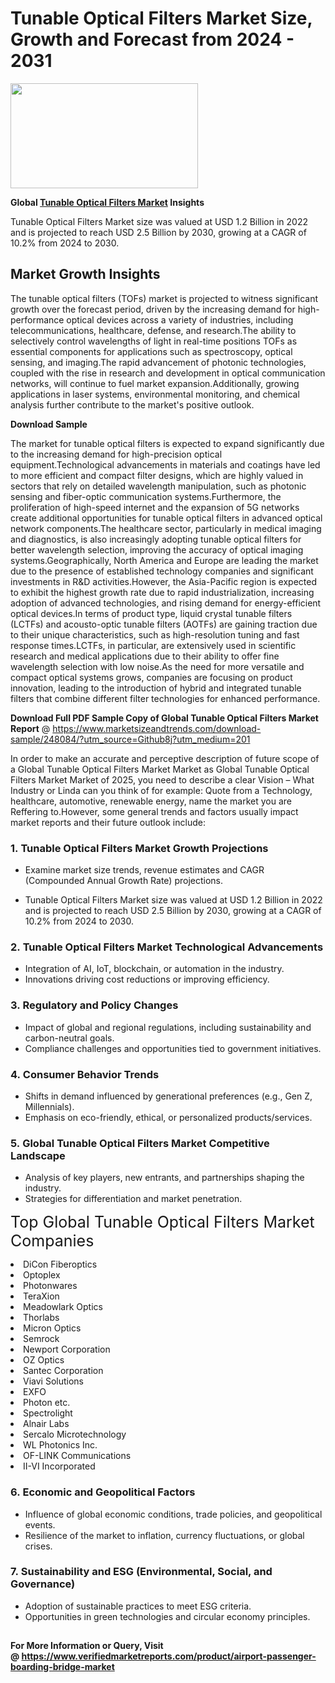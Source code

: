 <H1>Tunable Optical Filters Market Size, Growth and Forecast from 2024 - 2031</H1><img class="aligncenter size-medium wp-image-584254" src="https://thirdeyenews.in/wp-content/uploads/2024/09/Global-Market-Research-300x168.jpeg" alt="" width="300" height="168" /><p><strong>Global&nbsp;<a href="https://www.marketsizeandtrends.com/download-sample/248084/?utm_source=Github8j?utm_medium=201">Tunable Optical Filters Market</a> Insights</strong></p><p>Tunable Optical Filters Market size was valued at USD 1.2 Billion in 2022 and is projected to reach USD 2.5 Billion by 2030, growing at a CAGR of 10.2% from 2024 to 2030.</p><p><h2>Market Growth Insights</h2> <p>The tunable optical filters (TOFs) market is projected to witness significant growth over the forecast period, driven by the increasing demand for high-performance optical devices across a variety of industries, including telecommunications, healthcare, defense, and research.The ability to selectively control wavelengths of light in real-time positions TOFs as essential components for applications such as spectroscopy, optical sensing, and imaging.The rapid advancement of photonic technologies, coupled with the rise in research and development in optical communication networks, will continue to fuel market expansion.Additionally, growing applications in laser systems, environmental monitoring, and chemical analysis further contribute to the market's positive outlook.</p> <p><strong>Download Sample</strong></p> <p>The market for tunable optical filters is expected to expand significantly due to the increasing demand for high-precision optical equipment.Technological advancements in materials and coatings have led to more efficient and compact filter designs, which are highly valued in sectors that rely on detailed wavelength manipulation, such as photonic sensing and fiber-optic communication systems.Furthermore, the proliferation of high-speed internet and the expansion of 5G networks create additional opportunities for tunable optical filters in advanced optical network components.The healthcare sector, particularly in medical imaging and diagnostics, is also increasingly adopting tunable optical filters for better wavelength selection, improving the accuracy of optical imaging systems.Geographically, North America and Europe are leading the market due to the presence of established technology companies and significant investments in R&D activities.However, the Asia-Pacific region is expected to exhibit the highest growth rate due to rapid industrialization, increasing adoption of advanced technologies, and rising demand for energy-efficient optical devices.In terms of product type, liquid crystal tunable filters (LCTFs) and acousto-optic tunable filters (AOTFs) are gaining traction due to their unique characteristics, such as high-resolution tuning and fast response times.LCTFs, in particular, are extensively used in scientific research and medical applications due to their ability to offer fine wavelength selection with low noise.As the need for more versatile and compact optical systems grows, companies are focusing on product innovation, leading to the introduction of hybrid and integrated tunable filters that combine different filter technologies for enhanced performance.<p><span class=""><strong>Download Full PDF Sample Copy of Global Tunable Optical Filters Market Report</strong> @ <a href="https://www.marketsizeandtrends.com/download-sample/248084/?utm_source=Github8j?utm_medium=201" target="_blank">https://www.marketsizeandtrends.com/download-sample/248084/?utm_source=Github8j?utm_medium=201</a></span></p><p>In order to make an accurate and perceptive description of future scope of a Global&nbsp;Tunable Optical Filters Market Market as Global&nbsp;Tunable Optical Filters Market Market of 2025, you need to describe a clear Vision &ndash; What Industry or Linda can you think of for example: Quote from a Technology, healthcare, automotive, renewable energy, name the market you are Reffering to.However, some general trends and factors usually impact market reports and their future outlook include:</p><h3>1.&nbsp;<strong>Tunable Optical Filters Market Growth Projections</strong></h3><ul><li>Examine market size trends, revenue estimates and CAGR (Compounded Annual Growth Rate) projections.</li><li><p>Tunable Optical Filters Market size was valued at USD 1.2 Billion in 2022 and is projected to reach USD 2.5 Billion by 2030, growing at a CAGR of 10.2% from 2024 to 2030.</p></li></ul><h3>2.&nbsp;<strong>Tunable Optical Filters Market Technological Advancements</strong></h3><ul><li>Integration of AI, IoT, blockchain, or automation in the industry.</li><li>Innovations driving cost reductions or improving efficiency.</li></ul><h3>3.&nbsp;<strong>Regulatory and Policy Changes</strong></h3><ul><li>Impact of global and regional regulations, including sustainability and carbon-neutral goals.</li><li>Compliance challenges and opportunities tied to government initiatives.</li></ul><h3>4.&nbsp;<strong>Consumer Behavior Trends</strong></h3><ul><li>Shifts in demand influenced by generational preferences (e.g., Gen Z, Millennials).</li><li>Emphasis on eco-friendly, ethical, or personalized products/services.</li></ul><h3>5.&nbsp;<strong>Global Tunable Optical Filters Market Competitive Landscape</strong></h3><ul><li>Analysis of key players, new entrants, and partnerships shaping the industry.</li><li>Strategies for differentiation and market penetration.</li></ul><p data-pm-slice="1 1 []"><span style="color: inherit; font-family: inherit; font-size: 25px;">Top Global Tunable Optical Filters Market Companies</span></p><div class="" data-test-id=""><p><li>DiCon Fiberoptics</li><li> Optoplex</li><li> Photonwares</li><li> TeraXion</li><li> Meadowlark Optics</li><li> Thorlabs</li><li> Micron Optics</li><li> Semrock</li><li> Newport Corporation</li><li> OZ Optics</li><li> Santec Corporation</li><li> Viavi Solutions</li><li> EXFO</li><li> Photon etc.</li><li> Spectrolight</li><li> Alnair Labs</li><li> Sercalo Microtechnology</li><li> WL Photonics Inc.</li><li> OF-LINK Communications</li><li> II-VI Incorporated</li></p></div><h3>6.&nbsp;<strong>Economic and Geopolitical Factors</strong></h3><ul><li>Influence of global economic conditions, trade policies, and geopolitical events.</li><li>Resilience of the market to inflation, currency fluctuations, or global crises.</li></ul><h3>7.&nbsp;<strong>Sustainability and ESG (Environmental, Social, and Governance)</strong></h3><ul><li>Adoption of sustainable practices to meet ESG criteria.</li><li>Opportunities in green technologies and circular economy principles.</li></ul><h2><strong style="font-size: 14px;">For More Information or Query, Visit @&nbsp;</strong><a style="background-color: #ffffff; font-size: 14px;" href="https://www.marketsizeandtrends.com/report/tunable-optical-filters-market/" target="_blank">https://www.verifiedmarketreports.com/product/airport-passenger-boarding-bridge-market</a></h2>